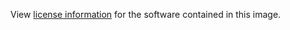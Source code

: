 View [license information](https://gcc.gnu.org/onlinedocs/gcc-11.2.0/gcc/Copying.html) for the software contained in this image.
